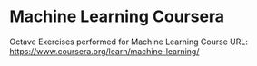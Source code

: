 # Machine Learning Coursera

Octave Exercises performed for Machine Learning Course
URL: https://www.coursera.org/learn/machine-learning/
